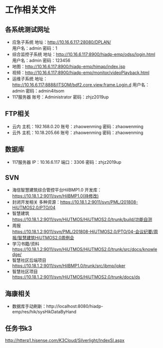 # 工作相关文件
## 各系统测试网址
* 应急子系统
  地址：http://10.16.6.117:28080/DPLAN/   
  用户名：admin
  密码：1
* 综合监控子系统
  地址：http://10.16.6.117:8900/hiadp-emp/odss/login.html
  用户名：admin
  密码：123456
* 地图：http://10.16.6.117:8900/hiadp-emp/himap/index.jsp
* 视频：http://10.16.6.117:8900/hiadp-emp/monitor/videoPlayback.html
* 运维子系统
  地址：http://10.16.6.117:8888/ITSOM/bdf2.core.view.frame.Login.d
  用户名：admin
  密码：admin4itsom
* 117服务器
  账号：Administrator
  密码：zhjz2019up
## FTP相关
* 云内
  主机：192.168.0.20
  账号：zhaowenming
  密码：zhaowenming
* 云外
  主机：10.18.205.66
  账号：zhaowenming
  密码：zhaowenming
## 数据库
* 117服务器
  IP：10.16.6.117
  端口：3306
  密码：zhjz2019up
## SVN
* 海信智慧建筑综合管控平台HiIBMP1.0
  开发库：https://10.18.1.2:9011/svn/HiIBMP1.0(待修改)
* 封闭开发相关
  多种资源：https://10.18.1.2:9011/svn/PML/201808-HiUTMOS2.0/PTO/04
* 智慧建筑  
  https://10.18.1.2:9011/svn/HiUTMOS/HiUTMOS2.0/trunk/build/功能自测
* 周报  
  https://10.18.1.2:9011/svn/PML/201808-HiUTMOS2.0/PTO/04-会议纪要/周报/智慧建筑HiUTMOS2.0周例会
* 学习书籍/资料  
  https://10.18.1.2:9011/svn/HiUTMOS/HiUTMOS2.0/trunk/src/docs/knowledge/
* 智慧社区后端项目  
  https://10.18.1.2:9011/svn/HiIBMP1.0/trunk/src/ibmp/joker
* 智慧社区项目
  https://10.18.1.2:9011/svn/HiUTMOS/HiUTMOS2.0/trunk/docs/ds
## 海康相关
* 数据库手动刷新：http://localhost:8080/hiadp-emp/res/hik/sysHikDataByHand
## 任务书k3
  http://htterp1.hisense.com/K3Cloud/Silverlight/IndexSl.aspx